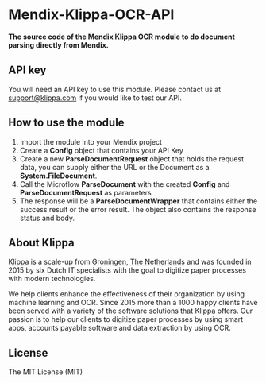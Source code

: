 # Mendix-Klippa-OCR-API
**The source code of the Mendix Klippa OCR module to do document parsing directly from Mendix.**

## API key

You will need an API key to use this module. Please contact us at support@klippa.com if you would like to test our API.

## How to use the module

1. Import the module into your Mendix project
2. Create a **Config** object that contains your API Key
3. Create a new **ParseDocumentRequest** object that holds the request data, you can supply either the URL or the Document as a **System.FileDocument**.
4. Call the Microflow **ParseDocument** with the created **Config** and **ParseDocumentRequest** as parameters
5. The response will be a **ParseDocumentWrapper** that contains either the success result or the error result. The object also contains the response status and body.

## About Klippa

[Klippa](https://www.klippa.com/en) is a scale-up from [Groningen, The Netherlands](https://goo.gl/maps/CcCGaPTBz3u8noSd6) and was founded in 2015 by six Dutch IT specialists with the goal to digitize paper processes with modern technologies.

We help clients enhance the effectiveness of their organization by using machine learning and OCR. Since 2015 more than a 1000 happy clients have been served with a variety of the software solutions that Klippa offers. Our passion is to help our clients to digitize paper processes by using smart apps, accounts payable software and data extraction by using OCR.

## License

The MIT License (MIT)


